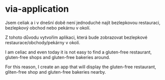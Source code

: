 # via-application

Jsem celiak a i v dnešní době není jednoduché najít bezlepkovou restauraci, bezlepkový obchod nebo pekárnu v okolí.

Z tohoto důvodu vytvořím aplikaci, která bude zobrazovat bezlepkové restaurace/obchody/pekárny v okolí.


I am celiac and even today it is not easy to find a gluten-free restaurant, gluten-free shops and gluten-free bakeries around.

For this reason, I create an app that will display the gluten-free restaurant, gliten-free shop and gluten-free bakeries nearby.
